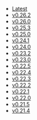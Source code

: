 <!--
# /*
# |    Protect your secrets, protect your sensitive data.
# :    Explore VMware Secrets Manager docs at https://vsecm.com/
# </
# <>/  keep your secrets... secret
# >/
# <>/' Copyright 2023-present VMware Secrets Manager contributors.
# >/'  SPDX-License-Identifier: BSD-2-Clause
# */
-->

* [Latest](https://vsecm.com/)
* [v0.26.2](https://vsecm.com/v0.26.2/)
* [v0.26.0](https://vsecm.com/v0.26.0/)
* [v0.25.3](https://vsecm.com/v0.25.3/)
* [v0.25.0](https://vsecm.com/v0.25.0/)
* [v0.24.1](https://vsecm.com/v0.24.1/)
* [v0.24.0](https://vsecm.com/v0.24.0/)
* [v0.23.2](https://vsecm.com/v0.23.2/)
* [v0.23.0](https://vsecm.com/v0.23.0/)
* [v0.22.5](https://vsecm.com/v0.22.5/)
* [v0.22.4](https://vsecm.com/v0.22.4/)
* [v0.22.3](https://vsecm.com/v0.22.3/)
* [v0.22.2](https://vsecm.com/v0.22.2/)
* [v0.22.1](https://vsecm.com/v0.22.1/)
* [v0.22.0](https://vsecm.com/v0.22.0/)
* [v0.21.5](https://vsecm.com/v0.21.5/)
* [v0.21.4](https://vsecm.com/v0.21.4/)
